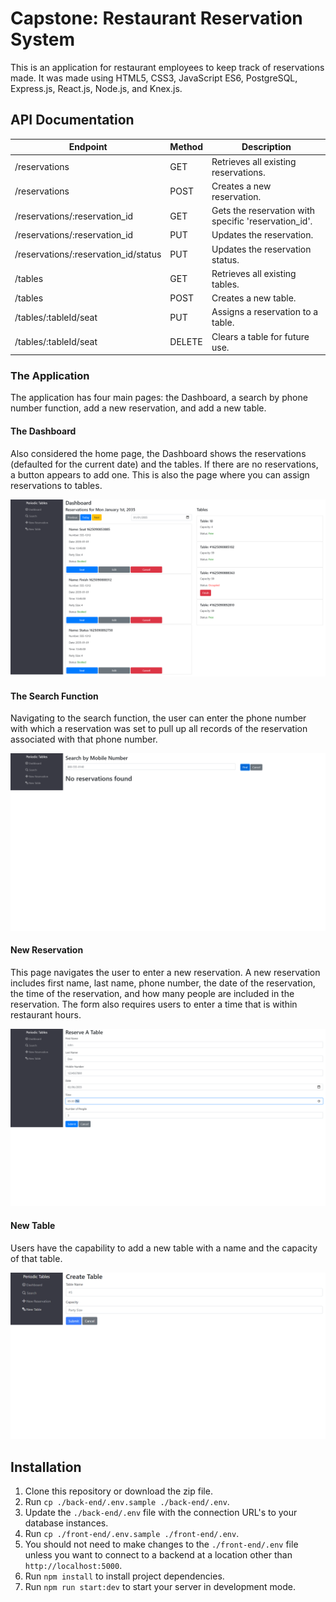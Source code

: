 # Capstone: Restaurant Reservation System

This is an application for restaurant employees to keep track of reservations made. It was made using HTML5, CSS3, JavaScript ES6, PostgreSQL, Express.js, React.js, Node.js, and Knex.js. 

## API Documentation

| Endpoint | Method | Description |
| ---------------- | ----------------------------------------------| ----------------- |
| /reservations | GET | Retrieves all existing reservations. |
| /reservations | POST | Creates a new reservation. |
| /reservations/:reservation_id | GET | Gets the reservation with specific 'reservation_id'. |
| /reservations/:reservation_id | PUT | Updates the reservation. |
| /reservations/:reservation_id/status | PUT | Updates the reservation status. |
| /tables | GET | Retrieves all existing tables. |
| /tables | POST | Creates a new table. |
| /tables/:tableId/seat | PUT | Assigns a reservation to a table. |
| /tables/:tableId/seat | DELETE | Clears a table for future use. |
### The Application

The application has four main pages: the Dashboard, a search by phone number function, add a new reservation, and add a new table. 
#### The Dashboard 
Also considered the home page, the Dashboard shows the reservations (defaulted for the current date) and the tables. If there are no reservations, a button appears to add one. This is also the page where you can assign reservations to tables. 

![Alt text](/screenshots/us-06-dashboard-displays-status.png "Dashboard")
#### The Search Function
Navigating to the search function, the user can enter the phone number with which a reservation was set to pull up all records of the reservation associated with that phone number. 

![Alt text](/screenshots/us-07-search-reservations-submit-valid-after.png "Search")
#### New Reservation
This page navigates the user to enter a new reservation. A new reservation includes first name, last name, phone number, the date of the reservation, the time of the reservation, and how many people are included in the reservation. The form also requires users to enter a time that is within restaurant hours. 

![Alt text](/screenshots/us-02-reservation-is-working-day-before.png "new Reservation")
#### New Table
Users have the capability to add a new table with a name and the capacity of that table.

![Alt text](/screenshots/Screenshot%202021-07-08%20160616.png "new Table")
## Installation

1. Clone this repository or download the zip file. 
1. Run `cp ./back-end/.env.sample ./back-end/.env`.
1. Update the `./back-end/.env` file with the connection URL's to your database instances.
1. Run `cp ./front-end/.env.sample ./front-end/.env`.
1. You should not need to make changes to the `./front-end/.env` file unless you want to connect to a backend at a location other than `http://localhost:5000`.
1. Run `npm install` to install project dependencies.
1. Run `npm run start:dev` to start your server in development mode.
